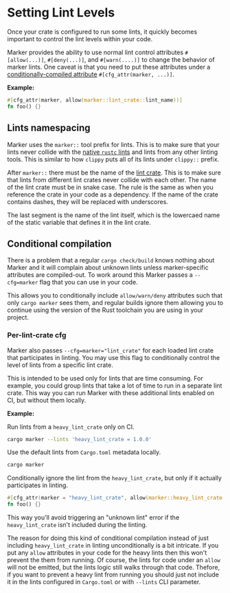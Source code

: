# Setting Lint Levels

Once your crate is configured to run some lints, it quickly becomes important to control the lint levels within your code.

Marker provides the ability to use normal lint control attributes `#[allow(...)]`, `#[deny(...)]`, and `#[warn(....)]` to change the behavior of marker lints. One caveat is that you need to put these attributes under a [conditionally-compiled attribute](#conditional-compilation) `#[cfg_attr(marker, ...)]`.

**Example:**

```rust
#[cfg_attr(marker, allow(marker::lint_crate::lint_name))]
fn foo() {}
```

## Lints namespacing

Marker uses the `marker::` tool prefix for lints. This is to make sure that your lints never collide with the [native `rustc` lints](https://doc.rust-lang.org/rustc/lints/listing/index.html) and lints from any other linting tools. This is similar to how `clippy` puts all of its lints under `clippy::` prefix.

After `marker::` there must be the name of the [lint crate](./lint-crate-declaration.md). This is to make sure that lints from different lint crates never collide with each other. The name of the lint crate must be in snake case. The rule is the same as when you reference the crate in your code as a dependency. If the name of the crate contains dashes, they will be replaced with underscores.

The last segment is the name of the lint itself, which is the lowercaed name of the static variable that defines it in the lint crate.

## Conditional compilation

There is a problem that a regular `cargo check/build` knows nothing about Marker and it will complain about unknown lints unless marker-specific attributes are compiled-out. To work around this Marker passes a `--cfg=marker` flag that you can use in your code.

This allows you to conditionally include `allow/warn/deny` attributes such that only `cargo marker` sees them, and regular builds ignore them allowing you to continue using the version of the Rust toolchain you are using in your project.

### Per-lint-crate cfg

Marker also passes `--cfg=marker="lint_crate"` for each loaded lint crate that participates in linting. You may use this flag to conditionally control the level of lints from a specific lint crate.

This is intended to be used only for lints that are time consuming. For example, you could group lints that take a lot of time to run in a separate lint crate. This way you can run Marker with these additional lints enabled on CI, but without them locally.

**Example:**

Run lints from a `heavy_lint_crate` only on CI.
```bash
cargo marker --lints 'heavy_lint_crate = 1.0.0'
```

Use the default lints from `Cargo.toml` metadata locally.
```bash
cargo marker
```

Conditionally ignore the lint from the `heavy_lint_crate`, but only if it actually participates in linting.
```rust
#[cfg_attr(marker = "heavy_lint_crate", allow(marker::heavy_lint_crate::lint_name))]
fn foo() {}
```

This way you'll avoid triggering an "unknown lint" error if the `heavy_lint_crate` isn't included during the linting.

The reason for doing this kind of conditional compilation instead of just including `heavy_lint_crate` in linting unconditionally is a bit intricate. If you put any `allow` attributes in your code for the heavy lints then this won't prevent the them from running. Of course, the lints for code under an `allow` will not be emitted, but the lints logic still walks through that code. Thefore, if you want to prevent a heavy lint from running you should just not include it in the lints configured in `Cargo.toml` or with `--lints` CLI parameter.
